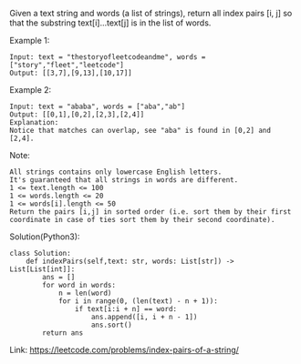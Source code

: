 Given a text string and words (a list of strings), return all index pairs [i, j] so that the substring text[i]...text[j] is in the list of words.

Example 1:
```
Input: text = "thestoryofleetcodeandme", words = ["story","fleet","leetcode"]
Output: [[3,7],[9,13],[10,17]]
```
Example 2:
```
Input: text = "ababa", words = ["aba","ab"]
Output: [[0,1],[0,2],[2,3],[2,4]]
Explanation: 
Notice that matches can overlap, see "aba" is found in [0,2] and [2,4].
``` 

Note:
```
All strings contains only lowercase English letters.
It's guaranteed that all strings in words are different.
1 <= text.length <= 100
1 <= words.length <= 20
1 <= words[i].length <= 50
Return the pairs [i,j] in sorted order (i.e. sort them by their first coordinate in case of ties sort them by their second coordinate).
```

Solution(Python3):
```
class Solution:
    def indexPairs(self,text: str, words: List[str]) -> List[List[int]]:
        ans = []
        for word in words:
            n = len(word)
            for i in range(0, (len(text) - n + 1)):
                if text[i:i + n] == word:
                    ans.append([i, i + n - 1])
                    ans.sort()
        return ans
```
Link: https://leetcode.com/problems/index-pairs-of-a-string/
